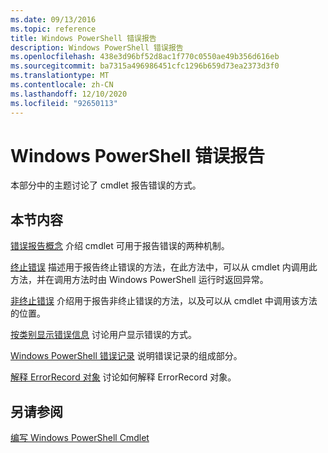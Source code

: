 ```yaml
---
ms.date: 09/13/2016
ms.topic: reference
title: Windows PowerShell 错误报告
description: Windows PowerShell 错误报告
ms.openlocfilehash: 438e3d96bf52d8ac1f770c0550ae49b356d616eb
ms.sourcegitcommit: ba7315a496986451cfc1296b659d73ea2373d3f0
ms.translationtype: MT
ms.contentlocale: zh-CN
ms.lasthandoff: 12/10/2020
ms.locfileid: "92650113"
---
```

# <a name="windows-powershell-error-reporting"></a>Windows PowerShell 错误报告

本部分中的主题讨论了 cmdlet 报告错误的方式。

## <a name="in-this-section"></a>本节内容

[错误报告概念](./error-reporting-concepts.md) 介绍 cmdlet 可用于报告错误的两种机制。

[终止错误](./terminating-errors.md) 描述用于报告终止错误的方法，在此方法中，可以从 cmdlet 内调用此方法，并在调用方法时由 Windows PowerShell 运行时返回异常。

[非终止错误](./non-terminating-errors.md) 介绍用于报告非终止错误的方法，以及可以从 cmdlet 中调用该方法的位置。

[按类别显示错误信息](./displaying-error-information.md) 讨论用户显示错误的方式。

[Windows PowerShell 错误记录](./windows-powershell-error-records.md) 说明错误记录的组成部分。

[解释 ErrorRecord 对象](./interpreting-errorrecord-objects.md) 讨论如何解释 ErrorRecord 对象。

## <a name="see-also"></a>另请参阅

[编写 Windows PowerShell Cmdlet](./writing-a-windows-powershell-cmdlet.md)
